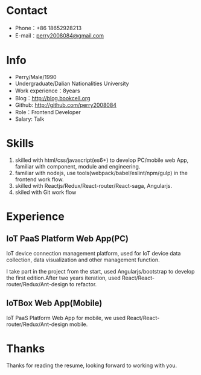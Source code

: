 
# Contact

- Phone：+86 18652928213
- E-mail：perry2008084@gmail.com

# Info

 - Perry/Male/1990
 - Undergraduate/Dalian Nationalities University
 - Work experience：8years
 - Blog：http://blog.bookcell.org
 - Github: http://github.com/perry2008084
 - Role：Frontend Developer
 - Salary: Talk

# Skills

1. skilled with html/css/javascript(es6+) to develop PC/mobile web App, familiar with component, module and engineering.
2. familiar with nodejs, use tools(webpack/babel/eslint/npm/gulp) in the frontend work flow.
3. skilled with Reactjs/Redux/React-router/React-saga, Angularjs.
4. skiled with Git work flow

# Experience

## IoT PaaS Platform Web App(PC)

IoT device connection management platform, used for IoT device data collection, data visualization and other management function.

I take part in the project from the start, used Angularjs/bootstrap to develop the first edition.After two years iteration, used React/React-router/Redux/Ant-design to refactor.

## IoTBox Web App(Mobile)

IoT PaaS Platform Web App for mobile, we used React/React-router/Redux/Ant-design mobile.

# Thanks
Thanks for reading the resume, looking forward to working with you.

